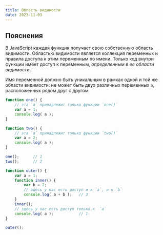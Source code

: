 ```yaml
---
title: Область видимости
date: 2023-11-03
---
```

## Пояснения
В JavaScript каждая функция получает свою собственную область видимости. Областью видимости является коллекция переменных и правила доступа к этим переменным по имени. Только код внутри функции имеет доступ к переменным, _определенным в ее области видимости_.

Имя переменной должно быть уникальным в рамках одной и той же области видимости: не может быть двух различных переменных `a`, расположенных рядом друг с другом

```js
function one() {
	// эта `a` принадлежит только функции `one()`
	var a = 1;
	console.log( a );
}

function two() {
	// эта `a` принадлежит только функции `two()`
	var a = 2;
	console.log( a );
}

one();		// 1
two();		// 2
```

```js
function outer() {
	var a = 1;
	function inner() {
		var b = 2;
		// здесь у нас есть доступ и к `a`, и к `b`
		console.log( a + b );	// 3
	}
	inner();
	// здесь у нас есть доступ только к  `a`
	console.log( a );			// 1
}

outer();
```

